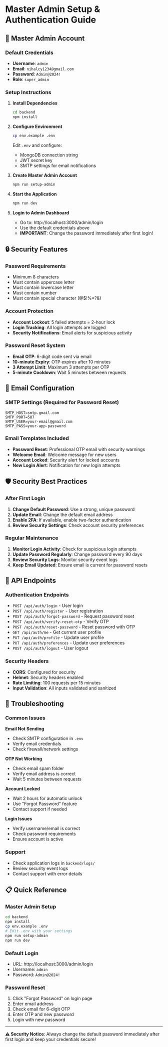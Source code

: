 # Master Admin Setup & Authentication Guide

## 🔐 Master Admin Account

### Default Credentials
- **Username**: `admin`
- **Email**: `nihalcy1234@gmail.com`
- **Password**: `Admin@2024!`
- **Role**: `super_admin`

### Setup Instructions

1. **Install Dependencies**
   ```bash
   cd backend
   npm install
   ```

2. **Configure Environment**
   ```bash
   cp env.example .env
   ```
   
   Edit `.env` and configure:
   - MongoDB connection string
   - JWT secret key
   - SMTP settings for email notifications

3. **Create Master Admin Account**
   ```bash
   npm run setup-admin
   ```

4. **Start the Application**
   ```bash
   npm run dev
   ```

5. **Login to Admin Dashboard**
   - Go to: http://localhost:3000/admin/login
   - Use the default credentials above
   - **IMPORTANT**: Change the password immediately after first login!

## 🔒 Security Features

### Password Requirements
- Minimum 8 characters
- Must contain uppercase letter
- Must contain lowercase letter
- Must contain number
- Must contain special character (@$!%*?&)

### Account Protection
- **Account Lockout**: 5 failed attempts = 2-hour lock
- **Login Tracking**: All login attempts are logged
- **Security Notifications**: Email alerts for suspicious activity

### Password Reset System
- **Email OTP**: 6-digit code sent via email
- **10-minute Expiry**: OTP expires after 10 minutes
- **3 Attempt Limit**: Maximum 3 attempts per OTP
- **5-minute Cooldown**: Wait 5 minutes between requests

## 📧 Email Configuration

### SMTP Settings (Required for Password Reset)
```env
SMTP_HOST=smtp.gmail.com
SMTP_PORT=587
SMTP_USER=your-email@gmail.com
SMTP_PASS=your-app-password
```

### Email Templates Included
- **Password Reset**: Professional OTP email with security warnings
- **Welcome Email**: Welcome message for new users
- **Account Locked**: Security alert for locked accounts
- **New Login Alert**: Notification for new login attempts

## 🛡️ Security Best Practices

### After First Login
1. **Change Default Password**: Use a strong, unique password
2. **Update Email**: Change the default email address
3. **Enable 2FA**: If available, enable two-factor authentication
4. **Review Security Settings**: Check account security preferences

### Regular Maintenance
1. **Monitor Login Activity**: Check for suspicious login attempts
2. **Update Password Regularly**: Change password every 90 days
3. **Review Security Logs**: Monitor security event logs
4. **Keep Email Updated**: Ensure email is current for password resets

## 🔧 API Endpoints

### Authentication Endpoints
- `POST /api/auth/login` - User login
- `POST /api/auth/register` - User registration
- `POST /api/auth/forgot-password` - Request password reset
- `POST /api/auth/verify-reset-otp` - Verify OTP
- `POST /api/auth/reset-password` - Reset password with OTP
- `GET /api/auth/me` - Get current user profile
- `PUT /api/auth/profile` - Update user profile
- `PUT /api/auth/preferences` - Update user preferences
- `POST /api/auth/logout` - User logout

### Security Headers
- **CORS**: Configured for security
- **Helmet**: Security headers enabled
- **Rate Limiting**: 100 requests per 15 minutes
- **Input Validation**: All inputs validated and sanitized

## 🚨 Troubleshooting

### Common Issues

**Email Not Sending**
- Check SMTP configuration in `.env`
- Verify email credentials
- Check firewall/network settings

**OTP Not Working**
- Check email spam folder
- Verify email address is correct
- Wait 5 minutes between requests

**Account Locked**
- Wait 2 hours for automatic unlock
- Use "Forgot Password" feature
- Contact support if needed

**Login Issues**
- Verify username/email is correct
- Check password requirements
- Ensure account is active

### Support
- Check application logs in `backend/logs/`
- Review security event logs
- Contact support with error details

## 📋 Quick Reference

### Master Admin Setup
```bash
cd backend
npm install
cp env.example .env
# Edit .env with your settings
npm run setup-admin
npm run dev
```

### Default Login
- URL: http://localhost:3000/admin/login
- Username: `admin`
- Password: `Admin@2024!`

### Password Reset
1. Click "Forgot Password" on login page
2. Enter email address
3. Check email for 6-digit OTP
4. Enter OTP and new password
5. Login with new password

---

**⚠️ Security Notice**: Always change the default password immediately after first login and keep your credentials secure!
